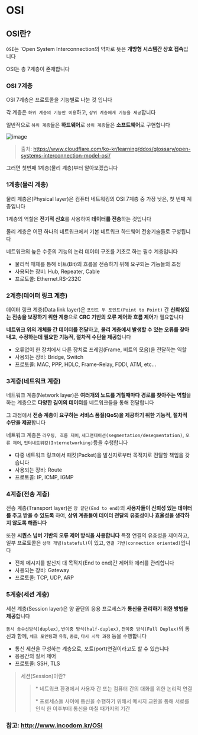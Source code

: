 # OSI

## OSI란?

`OSI`는 `Open System Interconnection의 약자로 뜻은 **개방형 시스템간 상호 접속**입니다

OSI는 총 7계층이 존재합니다

### OSI 7계층

OSI 7계층은 프로토콜을 기능별로 나눈 것 입니다

각 계층은 `하위 계층의 기능만 이용`하고, `상위 계층에게 기능을 제공`합니다

일반적으로 `하위 계층`들은 **하드웨어**로 `상위 계층`들은 **소프트웨어**로 구현합니다

![image](https://user-images.githubusercontent.com/81547954/169839005-c6f87872-d155-49ec-afbe-ca925c78ad07.png)
> 출처: https://www.cloudflare.com/ko-kr/learning/ddos/glossary/open-systems-interconnection-model-osi/

그러면 첫번째 1계층(물리 계층)부터 알아보겠습니다

### 1계층(물리 계층)

물리 계층은(Physical layer)은 컴퓨터 네트워킹의 OSI 7계층 중 가장 낮은, 첫 번째 계층입니다

1계층의 역할은 **전기적 신호**를 사용하여 **데이터를 전송**하는 것입니다

물리 계층은 어떤 하나의 네트워크에서 기본 네트워크 하드웨어 전송기술들로 구성됩니다

네트워크의 높은 수준의 기능의 논리 데이터 구조를 기초로 하는 필수 계층입니다

* 물리적 매체를 통해 비트(Bit)의 흐름을 전송하기 위해 요구되는 기능들의 조정
* 사용되는 장비: Hub, Repeater, Cable
* 프로토콜: Ethernet.RS-232C

### 2계층(데이터 링크 계층)

데이터 링크 계층(Data link layer)은 `포인트 두 포인트(Point to Point)` 간 **신뢰성있는 전송을 보장하기 위한 계층**으로 **CRC 기반의 오류 제어와 흐름 제어**가 필요합니다

**네트워크 위의 개체들 간 데이터를 전달**하고, **물리 계층에서 발생할 수 있는 오류를 찾아 내고**, **수정하는데 필요한 기능적, 절차적 수단을 제공**합니다

* 오류없이 한 장치에서 다른 장치로 프레임(Frame, 비트의 모음)을 전달하는 역할
* 사용되는 장비: Bridge, Switch
* 프로토콜: MAC, PPP, HDLC, Frame-Relay, FDDI, ATM, etc...

### 3계층(네트워크 계층)
네트워크 계층(Network layer)은 **여러개의 노드를 거칠때마다 경로를 찾아주는 역할**을 하는 계층으로 **다양한 길이의 데이터**를 네트워크들을 통해 전달합니다

그 과정에서 **전송 계층이 요구하는 서비스 품질(QoS)을 제공하기 위한 기능적, 절차적 수단을 제공**합니다

네트워크 계층은 `라우팅, 흐름 제어`, `세그맨테이션(segmentation/desegmentation)`, `오류 제어`, `인터네트워킹(Internetworking)`등을 수행합니다

* 다중 네트워크 링크에서 패킷(Packet)을 발신지로부터 목적지로 전달할 책임을 갖습니다
* 사용되는 장비: Route
* 프로토콜: IP, ICMP, IGMP

### 4계층(전송 계층)

전송 계층(Transport layer)은 `양 끝단(End to end)`의 **사용자들이 신뢰성 있는 데이터를 주고 받을 수 있도록** 하여, **상위 계층들이 데이터 전달의 유효성이나 효율성을 생각하지 않도록 해줍니다**

또한 **시퀀스 넘버 기반의 오류 제어 방식을 사용합니다** 특정 연결의 유효성을 제어하고, 일부 프로토콜은 `상태 개념(stateful)`이 있고, `연결 기반(connection oriented)`입니다

* 전체 메시지를 발신지 대 목적지(End to end)간 제어와 에러를 관리합니다
* 사용되는 장비: Gateway
* 프로토콜: TCP, UDP, ARP

### 5계층(세션 계층)
세션 계층(Session layer)은 양 끝단의 응용 프로세스가 **통신을 관리하기 위한 방법을 제공**합니다

`동시 송수신방식(duplex)`, `반이중 방식(half-duplex)`, `전이중 방식(Full Duplex)`의 통신과 함께, `체크 포인팅`과 `유휴`, `종료`, `다시 시작 과정` 등을 수행합니다

* 통신 세션을 구성하는 계층으로, 포트(port)연결이라고도 할 수 있습니다
* 응용간의 질서 제어
* 프로토콜: SSH, TLS

> 세션(Session)이란?
>>  \* 네트워크 환경에서 사용자 간 또는 컴퓨터 간의 대화를 위한 논리적 연결
>>
>> \* 프로세스들 사이에 통신을 수행하기 위해서 메시지 교환을 통해 서로를 인식 한 이후부터 통신을 마칠 때가지의 기간

### 참고: http://www.incodom.kr/OSI
